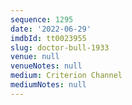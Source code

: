 ```yaml
---
sequence: 1295
date: '2022-06-29'
imdbId: tt0023955
slug: doctor-bull-1933
venue: null
venueNotes: null
medium: Criterion Channel
mediumNotes: null
---
```


